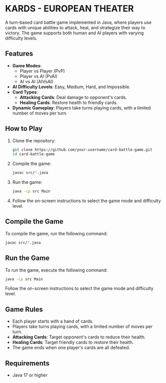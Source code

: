 # KARDS - EUROPEAN THEATER

A turn-based card battle game implemented in Java, where players use cards with unique abilities to attack, heal, and strategize their way to victory. The game supports both human and AI players with varying difficulty levels.

## Features

- **Game Modes**:
  - Player vs Player (PvP)
  - Player vs AI (PvAI)
  - AI vs AI (AIVsAI)
- **AI Difficulty Levels**: Easy, Medium, Hard, and Impossible.
- **Card Types**:
  - **Attacking Cards**: Deal damage to opponent's cards.
  - **Healing Cards**: Restore health to friendly cards.
- **Dynamic Gameplay**: Players take turns playing cards, with a limited number of moves per turn.

## How to Play

1. Clone the repository:
   ```bash
   git clone https://github.com/your-username/card-battle-game.git
   cd card-battle-game
   ```

2. Compile the game:
   ```bash
   javac src/*.java
   ```

3. Run the game:
   ```bash
   java -cp src Main
   ```

4. Follow the on-screen instructions to select the game mode and difficulty level.

## Compile the Game

To compile the game, run the following command:

```bash
javac src/*.java
```

## Run the Game

To run the game, execute the following command:

```bash
java -cp src Main
```

Follow the on-screen instructions to select the game mode and difficulty level.

## Game Rules

- Each player starts with a hand of cards.
- Players take turns playing cards, with a limited number of moves per turn.
- **Attacking Cards**: Target opponent's cards to reduce their health.
- **Healing Cards**: Target friendly cards to restore their health.
- The game ends when one player's cards are all defeated.


## Requirements

- Java 17 or higher

